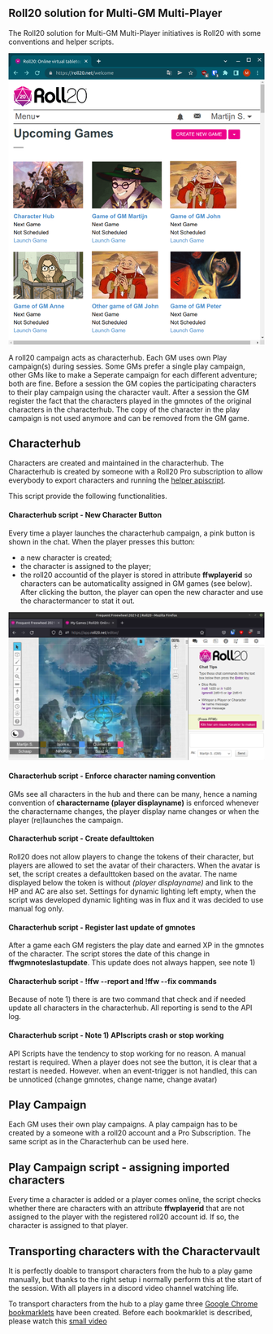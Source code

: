 ## Roll20 solution for Multi-GM Multi-Player 

The Roll20 solution for Multi-GM Multi-Player initiatives is Roll20 with some conventions and helper scripts. 

![](roll20-opening-page.png)

A roll20 campaign acts as characterhub. Each GM uses own Play campaign(s) during sessies. Some GMs prefer a single play campaign, other GMs like to make a Seperate campaign for each different adventure; both are fine. Before a session the GM copies the participating characters to their play campaign using the character vault. After a session the GM register the fact that the characters played in the gmnotes of the original characters in the characterhub. The copy of the character in the play campaign is not used anymore and can be removed from the GM game.

## Characterhub

Characters are created and maintained in the characterhub. The Characterhub is created by someone with a Roll20 Pro subscription to allow everybody to  export characters and running the [helper apiscript](apiscript-ffw-v0.0.7.js).

This script provide the following functionalities.

#### Characterhub script - New Character Button

Every time a player launches the characterhub campaign, a pink button is shown in the chat. When the player presses this button:
  * a new character is created;
  * the character is assigned to the player;
  * the roll20 accountid of the player is stored in attribute **ffwplayerid** so characters can be automaticallty assigned in GM games (see below).
After clicking the button, the player can open the new character and use the charactermancer to stat it out.

![](new-character-button.png)

#### Characterhub script - Enforce character naming convention

GMs see all characters in the hub and there can be many, hence a naming convention of **charactername (player displayname)** is enforced whenever the charactername changes, the player display name changes or when the player (re)launches the campaign.

#### Characterhub script - Create defaulttoken

Roll20 does not allow players to change the tokens of their character, but players are allowed to set the avatar of their characters. When the avatar is set, the script creates a defaulttoken based on the avatar. The name displayed below the token is without *(player displayname)* and link to the HP and AC are also set. Settings for dynamic lighting left empty, when the script was developed dynamic lighting was in flux and it was decided to use manual fog only.

#### Characterhub script - Register last update of gmnotes

After a game each GM registers the play date and earned XP in the gmnotes of the character. The script stores the date of this change in  **ffwgmnoteslastupdate**. This update does not always happen, see note 1)

#### Characterhub script - !ffw --report and !ffw --fix commands

Because of note 1) there is are two command that check and if needed update all characters in the characterhub. All reporting is send to the API log.

#### Characterhub script - Note 1) APIscripts crash or stop working

API Scripts have the tendency to stop working for no reason. A manual restart is required. When a player does not see the button, it is clear that a restart is needed. However. when an event-trigger is not handled, this can be unnoticed (change gmnotes, change name, change avatar)


## Play Campaign
Each GM uses their own play campaigns. A play campaign has to be created by a someone with a roll20 account and a Pro Subscription. The same script as in the Characterhub can be used here.

## Play Campaign script - assigning imported characters

Every time a character is added or a player comes online, the script checks whether there are characters with an attribute **ffwplayerid** that are not assigned to the player with the registered roll20 account id. If so, the character is assigned to that player. 


## Transporting characters with the Charactervault

It is perfectly doable to transport characters from the hub to a play game manually, but thanks to the right setup i normally perform this at the start of the session. With all players in a discord video channel watching life.

To transport characters from the hub to a play game three [Google Chrome bookmarklets](booksmarks-ffw.html) have been created. Before each bookmarklet is described, please watch this [small video](roll20-character-transport.mp4)
